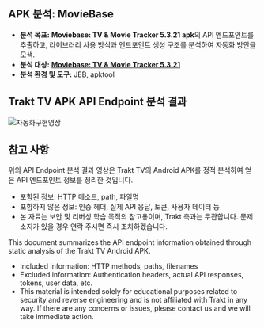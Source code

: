 ## APK 분석: MovieBase
- **분석 목표:** **Moviebase: TV & Movie Tracker 5.3.21 apk**의 API 엔드포인트를 추출하고, 라이브러리 사용 방식과 엔드포인트 생성 구조를 분석하여 자동화 방안을 모색.
- **분석 대상:** [**Moviebase: TV & Movie Tracker 5.3.21**](https://www.apkmirror.com/apk/chris-krueger/moviebase-manage-movies-tv-shows/moviebase-tv-movie-tracker-5-3-21-release/)
- **분석 환경 및 도구:** JEB, apktool

## Trakt TV APK API Endpoint 분석 결과
![자동화구현영상](https://github.com/user-attachments/assets/ad486de6-a742-422b-a858-a391d435ea86)

## 참고 사항
위의 API Endpoint 분석 결과 영상은 Trakt TV의 Android APK를 정적 분석하여 얻은 API 엔드포인트 정보를 정리한 것입니다.
- 포함된 정보: HTTP 메소드, path, 파일명
- 포함하지 않은 정보: 인증 헤더, 실제 API 응답, 토큰, 사용자 데이터 등
- 본 자료는 보안 및 리버싱 학습 목적의 참고용이며, Trakt 측과는 무관합니다.
문제 소지가 있을 경우 연락 주시면 즉시 조치하겠습니다.

This document summarizes the API endpoint information obtained through static analysis of the Trakt TV Android APK.
- Included information: HTTP methods, paths, filenames
- Excluded information: Authentication headers, actual API responses, tokens, user data, etc.
- This material is intended solely for educational purposes related to security and reverse engineering and is not affiliated with Trakt in any way.
If there are any concerns or issues, please contact us and we will take immediate action.
